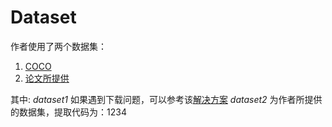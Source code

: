 # Dataset

作者使用了两个数据集：
1. [COCO](https://cocodataset.org/#home)
2. [论文所提供](https://pan.baidu.com/s/13KZ29e487datgtMgmb9laQ#list/path=%2F)

其中:
*dataset1* 如果遇到下载问题，可以参考该[解决方案](https://blog.csdn.net/ShuqiaoS/article/details/89228874)
*dataset2* 为作者所提供的数据集，提取代码为：1234
